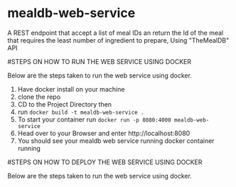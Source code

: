 # mealdb-web-service
A REST endpoint that accept a list of meal IDs an return the Id of the meal  that requires the least number of ingredient to prepare, Using  "TheMealDB" API  


#STEPS ON HOW TO RUN THE WEB SERVICE USING DOCKER
<p>Below are the steps taken to run the web service using docker.</p>

1. Have docker install on your machine <br>
2. clone the repo <br>
3. CD to the Project Directory then <br>
4. run `docker build -t mealdb-web-service . `<br>
5. To start your container run `docker run -p 8080:4000 mealdb-web-service`
6. Head over to your Browser and enter http://localhost:8080 <br>
7. You should see your mealdb web service running docker container running

#STEPS ON HOW TO DEPLOY THE WEB SERVICE USING DOCKER 
<p>Below are the steps taken to run the web service using docker.</p>


